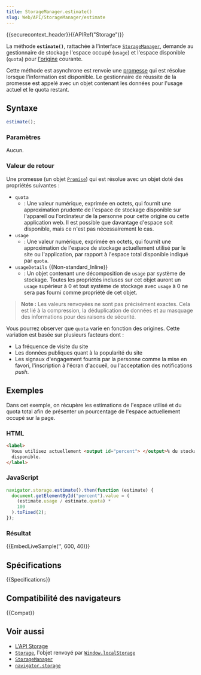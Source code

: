 ```yaml
---
title: StorageManager.estimate()
slug: Web/API/StorageManager/estimate
---
```


{{securecontext_header}}{{APIRef("Storage")}}

La méthode **`estimate()`**, rattachée à l'interface [`StorageManager`](/fr/docs/Web/API/StorageManager), demande au gestionnaire de stockage l'espace occupé (`usage`) et l'espace disponible (`quota`) pour [l'origine](/fr/docs/Glossary/Same-origin_policy) courante.

Cette méthode est asynchrone est renvoie une [promesse](/fr/docs/Web/JavaScript/Reference/Global_Objects/Promise) qui est résolue lorsque l'information est disponible. Le gestionnaire de réussite de la promesse est appelé avec un objet contenant les données pour l'usage actuel et le quota restant.

## Syntaxe

```js
estimate();
```

### Paramètres

Aucun.

### Valeur de retour

Une promesse (un objet [`Promise`](/fr/docs/Web/JavaScript/Reference/Global_Objects/Promise)) qui est résolue avec un objet doté des propriétés suivantes&nbsp;:

- `quota`
  - : Une valeur numérique, exprimée en octets, qui fournit une approximation prudente de l'espace de stockage disponible sur l'appareil ou l'ordinateur de la personne pour cette origine ou cette application web. Il est possible que davantage d'espace soit disponible, mais ce n'est pas nécessairement le cas.
- `usage`
  - : Une valeur numérique, exprimée en octets, qui fournit une approximation de l'espace de stockage actuellement utilisé par le site ou l'application, par rapport à l'espace total disponible indiqué par `quota`.
- `usageDetails` {{Non-standard_Inline}}
  - : Un objet contenant une décomposition de `usage` par système de stockage. Toutes les propriétés incluses sur cet objet auront un `usage` supérieur à 0 et tout système de stockage avec `usage` à 0 ne sera pas fourni comme propriété de cet objet.

> **Note :** Les valeurs renvoyées ne sont pas précisément exactes. Cela est lié à la compression, la déduplication de données et au masquage des informations pour des raisons de sécurité.

Vous pourrez observer que `quota` varie en fonction des origines. Cette variation est basée sur plusieurs facteurs dont&nbsp;:

- La fréquence de visite du site
- Les données publiques quant à la popularité du site
- Les signaux d'engagement fournis par la personne comme la mise en favori, l'inscription à l'écran d'accueil, ou l'acceptation des notifications <i lang="en">push</i>.

## Exemples

Dans cet exemple, on récupère les estimations de l'espace utilisé et du quota total afin de présenter un pourcentage de l'espace actuellement occupé sur la page.

### HTML

```html
<label>
  Vous utilisez actuellement <output id="percent"> </output>% du stockage
  disponible.
</label>
```

### JavaScript

```js
navigator.storage.estimate().then(function (estimate) {
  document.getElementById("percent").value = (
    (estimate.usage / estimate.quota) *
    100
  ).toFixed(2);
});
```

### Résultat

{{EmbedLiveSample('', 600, 40)}}

## Spécifications

{{Specifications}}

## Compatibilité des navigateurs

{{Compat}}

## Voir aussi

- [L'API Storage](/fr/docs/Web/API/Storage_API)
- [`Storage`](/fr/docs/Web/API/Storage), l'objet renvoyé par [`Window.localStorage`](/fr/docs/Web/API/Window/localStorage)
- [`StorageManager`](/fr/docs/Web/API/StorageManager)
- [`navigator.storage`](/fr/docs/Web/API/Navigator/storage)
